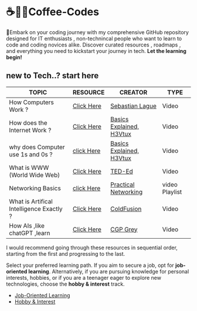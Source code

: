 # ☕👨‍💻Coffee-Codes
🚀Embark on your coding journey with my comprehensive GitHub repository designed for IT enthusiasts , non-technincal people who want to learn to code and coding novices alike. Discover curated resources , roadmaps , and everything you need to kickstart your journey in tech. **Let the learning begin!**

## new to Tech..? start here

| TOPIC     |  RESOURCE  | CREATOR | TYPE |
|-----------|------------|---------|------|
| How Computers Work ? | [Click Here](https://youtu.be/QZwneRb-zqA?si=tVpZYgFpPDYPlgCy) | [Sebastian Lague](https://youtube.com/@SebastianLague?si=LHkDUS6USlIpoGEQ) | Video |
| How does the Internet Work ? | [Click Here](https://youtu.be/82m2du-zgmY?si=AuBNuUN-CH_j8-tB) | [Basics Explained, H3Vtux](https://youtube.com/@H3Vtux?si=0GtmwHxus9HPP6PL) | Video |
|why does Computer use 1s and 0s ? | [click Here](https://youtu.be/Xpk67YzOn5w?si=OIUUGDs5Btu373AO) | [Basics Explained, H3Vtux](https://youtube.com/@H3Vtux?si=0GtmwHxus9HPP6PL) | Video |
| What is WWW  (World Wide Web) | [Click Here](https://youtu.be/J8hzJxb0rpc?si=8ML2V9nFpqH1xLCu) | [TED-Ed](https://youtube.com/@TEDEd?si=iTMW0-53-osg-umY) | Video |
| Networking Basics  | [click Here](https://youtube.com/playlist?list=PLIFyRwBY_4bRLmKfP1KnZA6rZbRHtxmXi&si=2f_I8l5XynPtJv2k) | [Practical Networking](https://youtube.com/@PracticalNetworking?si=XScBSUzowS0BHGMs) | video Playlist |
| What is Artifical Intelligence Exactly ? | [Click Here](https://youtu.be/kWmX3pd1f10?si=W5U4lYQfkHlsanWw) | [ColdFusion](https://youtube.com/@ColdFusion?si=GPIv76bOenmc8aPs) | Video |
| How AIs ,like chatGPT ,learn | [Click Here](https://youtu.be/R9OHn5ZF4Uo?si=81eiMZ8Gi5Z_BtCW) | [CGP Grey](https://youtube.com/@CGPGrey?si=rXy0drNGM2xLcIFl) | Video |

I would recommend going through these resources in sequential order, starting from the first and progressing to the last.

Select your preferred learning path. If you aim to secure a job, opt for **job-oriented learning**. Alternatively, if you are pursuing knowledge for personal interests, hobbies, or if you are a teenager eager to explore new technologies, choose the **hobby & interest** track.

- [Job-Oriented Learning](job-oriented-learning/Job-Oriented.md)
- [Hobby & Interest](Hobby-&-Interest/Hobby&Interest.md)

